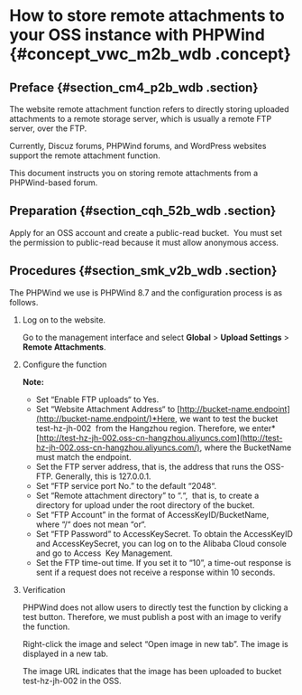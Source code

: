 # How to store remote attachments to your OSS instance with PHPWind {#concept_vwc_m2b_wdb .concept}

## Preface {#section_cm4_p2b_wdb .section}

The website remote attachment function refers to directly storing uploaded attachments to a remote storage server, which is usually a remote FTP server, over the FTP.

Currently, Discuz forums, PHPWind forums, and WordPress websites support the remote attachment function.

This document instructs you on storing remote attachments from a PHPWind-based forum.

## Preparation {#section_cqh_52b_wdb .section}

Apply for an OSS account and create a public-read bucket.  You must set the permission to public-read because it must allow anonymous access.

## Procedures {#section_smk_v2b_wdb .section}

The PHPWind we use is PHPWind 8.7 and the configuration process is as follows.

1.  Log on to the website.

    Go to the management interface and select **Global** \> **Upload Settings** \> **Remote Attachments**.

2.  Configure the function

    **Note:** 

    -   Set “Enable FTP uploads“ to Yes.
    -   Set “Website Attachment Address“ to [http://bucket-name.endpoint](http://bucket-name.endpoint/)*Here, we want to test the bucket test-hz-jh-002  from the Hangzhou region. Therefore, we enter*[http://test-hz-jh-002.oss-cn-hangzhou.aliyuncs.com](http://test-hz-jh-002.oss-cn-hangzhou.aliyuncs.com/), where the BucketName must match the endpoint.
    -   Set the FTP server address, that is, the address that runs the OSS-FTP. Generally, this is 127.0.0.1.
    -   Set “FTP service port No.” to the default “2048“.
    -   Set “Remote attachment directory” to “.“,  that is, to create a directory for upload under the root directory of the bucket.
    -   Set “FTP Account” in the format of AccessKeyID/BucketName,  where “/“ does not mean “or“.
    -   Set “FTP Password” to AccessKeySecret. To obtain the AccessKeyID and AccessKeySecret, you can log on to the Alibaba Cloud console and go to Access  Key Management.
    -   Set the FTP time-out time. If you set it to “10”, a time-out response is sent if a request does not receive a response within 10 seconds.
3.  Verification

    PHPWind does not allow users to directly test the function by clicking a test button. Therefore, we must publish a post with an image to verify the function.

    Right-click the image and select “Open image in new tab”. The image is displayed in a new tab. 

    The image URL indicates that the image has been uploaded to bucket test-hz-jh-002 in the OSS.


